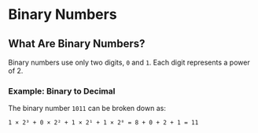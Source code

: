 # Binary Numbers  

## What Are Binary Numbers?  
Binary numbers use only two digits, `0` and `1`. Each digit represents a power of 2.  

### Example: Binary to Decimal  
The binary number `1011` can be broken down as:  
```plaintext
1 × 2³ + 0 × 2² + 1 × 2¹ + 1 × 2⁰ = 8 + 0 + 2 + 1 = 11
